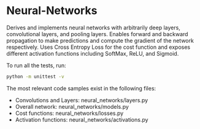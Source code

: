 # Neural-Networks
Derives and implements neural networks with arbitrarily deep layers, convolutional layers, and pooling layers. Enables forward and backward propagation to make predictions and compute the gradient of the network respectively. Uses Cross Entropy Loss for the cost function and exposes different activation functions including SoftMax, ReLU, and Sigmoid.

To run all the tests, run:
```sh
python -m unittest -v
```

The most relevant code samples exist in the following files:
- Convolutions and Layers: neural_networks/layers.py
- Overall network: neural_networks/models.py
- Cost functions: neural_networks/losses.py
- Activation functions: neural_networks/activations.py

